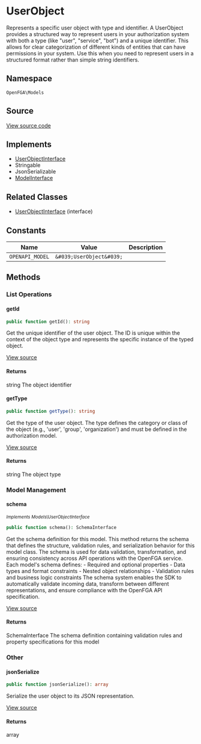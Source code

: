# UserObject

Represents a specific user object with type and identifier. A UserObject provides a structured way to represent users in your authorization system with both a type (like &quot;user&quot;, &quot;service&quot;, &quot;bot&quot;) and a unique identifier. This allows for clear categorization of different kinds of entities that can have permissions in your system. Use this when you need to represent users in a structured format rather than simple string identifiers.

## Namespace
`OpenFGA\Models`

## Source
[View source code](https://github.com/evansims/openfga-php/blob/main/src/Models/UserObject.php)

## Implements
* [UserObjectInterface](UserObjectInterface.md)
* Stringable
* JsonSerializable
* [ModelInterface](ModelInterface.md)

## Related Classes
* [UserObjectInterface](Models/UserObjectInterface.md) (interface)

## Constants
| Name | Value | Description |
|------|-------|-------------|
| `OPENAPI_MODEL` | `&#039;UserObject&#039;` |  |


## Methods

                                                                                    
### List Operations
#### getId


```php
public function getId(): string
```

Get the unique identifier of the user object. The ID is unique within the context of the object type and represents the specific instance of the typed object.

[View source](https://github.com/evansims/openfga-php/blob/main/src/Models/UserObject.php#L69)


#### Returns
string
 The object identifier

#### getType


```php
public function getType(): string
```

Get the type of the user object. The type defines the category or class of the object (e.g., &#039;user&#039;, &#039;group&#039;, &#039;organization&#039;) and must be defined in the authorization model.

[View source](https://github.com/evansims/openfga-php/blob/main/src/Models/UserObject.php#L78)


#### Returns
string
 The object type

### Model Management
#### schema

*<small>Implements Models\UserObjectInterface</small>*  

```php
public function schema(): SchemaInterface
```

Get the schema definition for this model. This method returns the schema that defines the structure, validation rules, and serialization behavior for this model class. The schema is used for data validation, transformation, and ensuring consistency across API operations with the OpenFGA service. Each model&#039;s schema defines: - Required and optional properties - Data types and format constraints - Nested object relationships - Validation rules and business logic constraints The schema system enables the SDK to automatically validate incoming data, transform between different representations, and ensure compliance with the OpenFGA API specification.

[View source](https://github.com/evansims/openfga-php/blob/main/src/Models/ModelInterface.php#L52)


#### Returns
SchemaInterface
 The schema definition containing validation rules and property specifications for this model

### Other
#### jsonSerialize


```php
public function jsonSerialize(): array
```

Serialize the user object to its JSON representation.

[View source](https://github.com/evansims/openfga-php/blob/main/src/Models/UserObject.php#L87)


#### Returns
array

